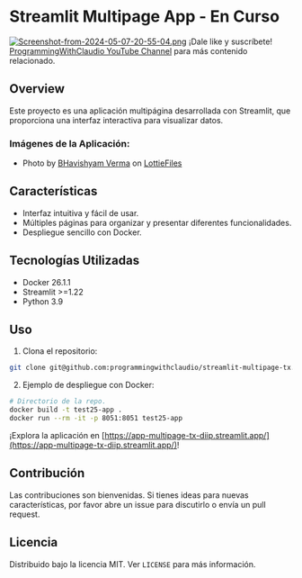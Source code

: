 # Streamlit Multipage App - En Curso

[![Screenshot-from-2024-05-07-20-55-04.png](https://i.postimg.cc/D0PYwGZm/Screenshot-from-2024-05-07-20-55-04.png)](https://postimg.cc/Wqt79h0P)
¡Dale like y suscríbete! [ProgrammingWithClaudio YouTube Channel](https://www.youtube.com/@programmingwithclaudio/videos) para más contenido relacionado.

## Overview

Este proyecto es una aplicación multipágina desarrollada con Streamlit, que proporciona una interfaz interactiva para visualizar datos.

### Imágenes de la Aplicación:
- Photo by <a href="https://lottiefiles.com/lv06s75t3bahnm4s">BHavishyam Verma</a> on <a href="https://lottiefiles.com/animations">LottieFiles</a>

## Características

- Interfaz intuitiva y fácil de usar.
- Múltiples páginas para organizar y presentar diferentes funcionalidades.
- Despliegue sencillo con Docker.

## Tecnologías Utilizadas

- Docker 26.1.1
- Streamlit >=1.22
- Python 3.9

## Uso

1. Clona el repositorio:

```bash
git clone git@github.com:programmingwithclaudio/streamlit-multipage-tx.git
```

2. Ejemplo de despliegue con Docker:

```bash
# Directorio de la repo.
docker build -t test25-app .
docker run --rm -it -p 8051:8051 test25-app
```

¡Explora la aplicación en [https://app-multipage-tx-diip.streamlit.app/](https://app-multipage-tx-diip.streamlit.app/)!



## Contribución

Las contribuciones son bienvenidas. Si tienes ideas para nuevas características, por favor abre un issue para discutirlo o envía un pull request.

## Licencia

Distribuido bajo la licencia MIT. Ver `LICENSE` para más información.

